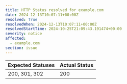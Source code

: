 ```yaml
---
title: HTTP Status resolved for example.com
date: 2024-12-13T10:07:11+00:00Z
resolved: True
resolvedWhen: 2024-12-13T10:07:11+00:00Z
resolvedStartTime: 2024-10-25T21:09:43.191474+00:00
severity: notice
affected:
  - example.com
section: issue
---
```


| Expected Statuses | Actual Status  |
|-------------------|----------------|
| 200, 301, 302 | 200 |
